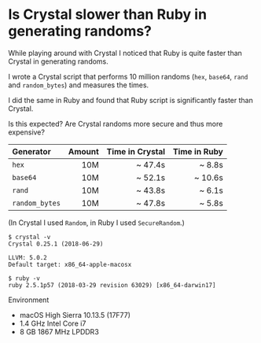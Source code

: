 # Is Crystal slower than Ruby in generating randoms?

While playing around with Crystal I noticed that Ruby is quite faster than Crystal in generating randoms.

I wrote a Crystal script that performs 10 million randoms (`hex`, `base64`, `rand` and `random_bytes`) and measures the times.

I did the same in Ruby and found that Ruby script is significantly faster than Crystal.

Is this expected? Are Crystal randoms more secure and thus more expensive?

| Generator       | Amount | Time in Crystal | Time in Ruby |
|:--------------- |-------:|----------------:|-------------:|
| `hex`           |    10M |         ~ 47.4s |       ~ 8.8s |
| `base64`        |    10M |         ~ 52.1s |      ~ 10.6s |
| `rand`          |    10M |         ~ 43.8s |       ~ 6.1s |
| `random_bytes`  |    10M |         ~ 47.8s |       ~ 5.8s |

(In Crystal I used `Random`, in Ruby I used `SecureRandom`.)

```shell
$ crystal -v
Crystal 0.25.1 (2018-06-29)

LLVM: 5.0.2
Default target: x86_64-apple-macosx
```

```shell
$ ruby -v
ruby 2.5.1p57 (2018-03-29 revision 63029) [x86_64-darwin17]
```

Environment

* macOS High Sierra 10.13.5 (17F77)
* 1.4 GHz Intel Core i7
* 8 GB 1867 MHz LPDDR3
